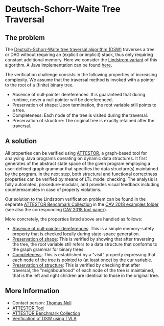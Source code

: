 # Deutsch-Schorr-Waite Tree Traversal 

## The problem

The [Deutsch-Schorr-Waite tree traversal algorithm (DSW)](https://doi.org/10.1145/363534.363554) traverses a tree or DAG without requiring an (explicit or implicit) stack, thus only requiring constant additional memory.
Here we consider the [Lindstrom variant](https://doi.org/10.1016/0020-0190(73)90012-4) of this algorithm. 
A Java implementation can be found [here](lindstrom.java).

The verification challenge consists in the following properties of increasing complexity. We assume that the traversal method is invoked with a pointer to the root of a (finite) binary tree.

* Absence of null-pointer dereferences: It is guaranteed that during runtime, never a null pointer will be dereferenced.
* Preservation of shape: Upon termination, the root variable still points to a tree.
* Completeness: Each node of the tree is visited during the traversal.
* Preservation of structure: The original tree is exactly retained after the traversal.

## A solution

All properties can be verified using [ATTESTOR](https://github.com/moves-rwth/attestor), a graph-based tool for analysing Java programs operating on dynamic data structures. It first generates of the abstract state space of the given program employing a user-defined graph grammar that specifies the data structure(s) maintained by the program. In the next step, both structural and functional correctness properties can be verified by means of LTL model checking. The analysis is fully automated, procedure-modular, and provides visual feedback including counterexamples in case of property violations.

Our solution to the Lindstrom verification problem can be found in the separate [ATTESTOR Benchmark Collection](https://github.com/moves-rwth/attestor-examples) in the [CAV 2018 examples folder](https://github.com/moves-rwth/attestor-examples/tree/master/CAV2018Examples/configuration) (see also the corresponding [CAV 2018 tool paper](https://doi.org/10.1007/978-3-319-96142-2_1)).

More concretely, the properties listed above are handled as follows:

* [Absence of null-pointer dereferences](https://github.com/moves-rwth/attestor-examples/blob/master/CAV2018Examples/configuration/settings/lindstromTreeTraversal_M.attestor): This is a simple memory-safety property that is checked locally during state-space generation.
* [Preservation of shape](https://github.com/moves-rwth/attestor-examples/blob/master/CAV2018Examples/configuration/settings/lindstromTreeTraversal_S.attestor): This is verified by showing that after traversing the tree, the root variable still refers to a data structure that conforms to the graph grammar for binary trees.
* [Completeness](https://github.com/moves-rwth/attestor-examples/blob/master/CAV2018Examples/configuration/settings/lindstromTreeTraversal_V.attestor): This is established by a "visit" property expressing that each node of the tree is pointed to (at least once) by the cur variable.
* [Preservation of structure](https://github.com/moves-rwth/attestor-examples/blob/master/CAV2018Examples/configuration/settings/lindstromTreeTraversal_N.attestor): This is verified by checking that after traversal, the "neighbourhood" of each node of the tree is maintained, that is the left and right children are identical to those in the original tree.

## More Information

* Contact person: [Thomas Noll](https://moves.rwth-aachen.de/people/noll/)
* [ATTESTOR Tool](https://github.com/moves-rwth/attestor)
* [ATTESTOR Benchmark Collection](https://github.com/moves-rwth/attestor-examples)
* [Verification of DSW using TVLA](https://doi.org/10.1007/11823230_17)